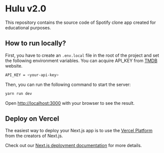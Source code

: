 # Hulu v2.0

This repository contains the source code of Spotify clone app created for educational purposes.

## How to run locally?

First, you have to create an `.env.local` file in the root of the project and set the following environment variables. You can acquire API_KEY from [TMDB](https://www.themoviedb.org/settings/api) website.

```bash
API_KEY = <your-api-key>
```

Then, you can run the following command to start the server:

```bash
yarn run dev
```

Open [http://localhost:3000](http://localhost:3000) with your browser to see the result.

## Deploy on Vercel

The easiest way to deploy your Next.js app is to use the [Vercel Platform](https://vercel.com/new?utm_medium=default-template&filter=next.js&utm_source=create-next-app&utm_campaign=create-next-app-readme) from the creators of Next.js.

Check out our [Next.js deployment documentation](https://nextjs.org/docs/deployment) for more details.
